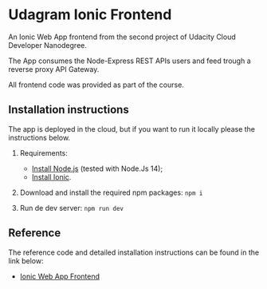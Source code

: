 # Udagram Ionic Frontend

An Ionic Web App frontend from the second project of Udacity Cloud Developer Nanodegree.

The App consumes the Node-Express REST APIs users and feed trough a reverse proxy API Gateway.

All frontend code was provided as part of the course.

## Installation instructions

The app is deployed in the cloud, but if you want to run it locally please the instructions below.

1. Requirements:

    - [Install Node.js](https://nodejs.org/en/) (tested with Node.Js 14);
    - [Install Ionic](https://ionicframework.com/docs/intro/cli).

2. Download and install the required npm packages: `npm i`
3. Run de dev server: `npm run dev`

## Reference

The reference code and detailed installation instructions can be found in the link below:

-   [Ionic Web App Frontend](https://github.com/udacity/cloud-developer/tree/master/course-02/exercises/udacity-c2-frontend)
